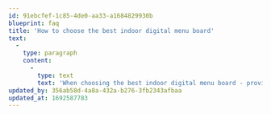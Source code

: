 ```yaml
---
id: 91ebcfef-1c85-4de0-aa33-a1684829930b
blueprint: faq
title: 'How to choose the best indoor digital menu board'
text:
  -
    type: paragraph
    content:
      -
        type: text
        text: 'When choosing the best indoor digital menu board - providers, look for a track record of success, end-to-end services, widespread adoption across the QSR industry, a broad suite of merchandising solutions, fitness for purpose within the restaurant ecosystem, and both hardware and software solutions that work cohesively together.'
updated_by: 356ab58d-4a8a-432a-b276-3fb2343afbaa
updated_at: 1692587783
---
```

